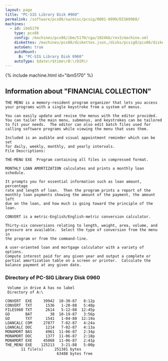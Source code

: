 ```yaml
---
layout: page
title: "PC-SIG Library Disk #960"
permalink: /software/pcx86/sw/misc/pcsig/0001-0999/DISK0960/
machines:
  - id: ibm5170
    type: pcx86
    config: /machines/pcx86/ibm/5170/cga/1024kb/rev3/machine.xml
    diskettes: /machines/pcx86/diskettes.json,/disks/pcsig0/pcx86/diskettes.json
    autoGen: true
    autoMount:
      B: "PC-SIG Library Disk 0960"
    autoType: $date\r$time\rB:\rDIR\r
---
```


{% include machine.html id="ibm5170" %}

## Information about "FINANCIAL COLLECTION"

    THE MENU is a memory-resident program organizer that lets you access
    your programs with a single keystroke from a system of menus.
    
    You can easily update and revise the menus with the editor provided.
    You can tailer the main menu, submenus, and keystrokes can be tailored
    to fit your needs.  The editor can also edit batch files used for
    calling software programs while viewing the menu that uses them.
    
    Included is an audible and visual appointment reminder which can be set
    for daily, weekly, monthly, and yearly intervals.
    File Descriptions:
    
    THE-MENU EXE  Program containing all files in compressed format.
    
    MONTHLY LOAN AMORTIZATION calculates and prints a monthly loan
    schedule.
    
    It prompts you for essential information such as loan amount,
    percentage
    rate and length of loan.  Then the program prints a report of the
    monthly loan payments showing the amount of the payment, the amount left
    due on the loan, and how much is going toward the principle of the loan.
    
    CONVERT is a metric-English/English-metric conversion calculator.
    
    Thirty-six conversions relating to length, weight, area, volume, and
    pressure are available.  Select the type of conversion from the menu in
    the program or from the command-line.
    
    A user-oriented loan and mortgage calculator with a variety of options.
    Compute interest paid for any given year and output a complete or
    partial amortization table on a screen or printer.  Calculate the
    balance payment at any given date.

### Directory of PC-SIG Library Disk 0960

     Volume in drive A has no label
     Directory of A:\

    CONVERT  EXE     39942  10-30-87   8:12p
    CONVERT  TXT      1536   1-20-88   5:48p
    FILES960 TXT      2614   5-12-88  12:45p
    GO       BAT        38  10-19-87   3:56p
    GO       TXT      1541   1-04-80  12:19a
    LOANCALC COM     27877   7-02-87   4:24a
    LOANCALC DOC      1214   7-02-87   4:13a
    MONAMORT BAS      4961  11-06-87   2:34p
    MONAMORT DOC      1377  11-06-87   2:18p
    MONAMORT EXE     45068  11-06-87   2:41p
    THE_MENU EXE    125213   3-21-88   5:00p
           11 file(s)     251381 bytes
                           63488 bytes free
